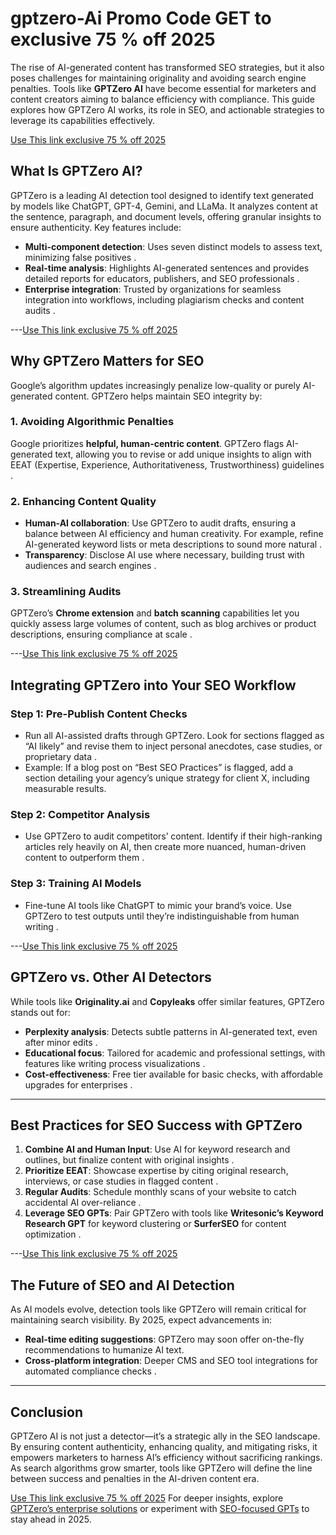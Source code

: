 # gptzero-Ai Promo Code GET to exclusive 75 % off 2025

The rise of AI-generated content has transformed SEO strategies, but it also poses challenges for maintaining originality and avoiding search engine penalties. Tools like **GPTZero AI** have become essential for marketers and content creators aiming to balance efficiency with compliance. This guide explores how GPTZero AI works, its role in SEO, and actionable strategies to leverage its capabilities effectively.  

[Use This link exclusive 75 % off 2025](https://gptzero.me/?via=amir-sohail)

## What Is GPTZero AI?  
GPTZero is a leading AI detection tool designed to identify text generated by models like ChatGPT, GPT-4, Gemini, and LLaMa. It analyzes content at the sentence, paragraph, and document levels, offering granular insights to ensure authenticity. Key features include:  
- **Multi-component detection**: Uses seven distinct models to assess text, minimizing false positives .  
- **Real-time analysis**: Highlights AI-generated sentences and provides detailed reports for educators, publishers, and SEO professionals .  
- **Enterprise integration**: Trusted by organizations for seamless integration into workflows, including plagiarism checks and content audits .  

---[Use This link exclusive 75 % off 2025](https://gptzero.me/?via=amir-sohail)

## Why GPTZero Matters for SEO  
Google’s algorithm updates increasingly penalize low-quality or purely AI-generated content. GPTZero helps maintain SEO integrity by:  

### 1. **Avoiding Algorithmic Penalties**  
Google prioritizes **helpful, human-centric content**. GPTZero flags AI-generated text, allowing you to revise or add unique insights to align with EEAT (Expertise, Experience, Authoritativeness, Trustworthiness) guidelines .  

### 2. **Enhancing Content Quality**  
- **Human-AI collaboration**: Use GPTZero to audit drafts, ensuring a balance between AI efficiency and human creativity. For example, refine AI-generated keyword lists or meta descriptions to sound more natural .  
- **Transparency**: Disclose AI use where necessary, building trust with audiences and search engines .  

### 3. **Streamlining Audits**  
GPTZero’s **Chrome extension** and **batch scanning** capabilities let you quickly assess large volumes of content, such as blog archives or product descriptions, ensuring compliance at scale .  

---[Use This link exclusive 75 % off 2025](https://gptzero.me/?via=amir-sohail)

## Integrating GPTZero into Your SEO Workflow  
### Step 1: Pre-Publish Content Checks  
- Run all AI-assisted drafts through GPTZero. Look for sections flagged as “AI likely” and revise them to inject personal anecdotes, case studies, or proprietary data .  
- Example: If a blog post on “Best SEO Practices” is flagged, add a section detailing your agency’s unique strategy for client X, including measurable results.  

### Step 2: Competitor Analysis  
- Use GPTZero to audit competitors’ content. Identify if their high-ranking articles rely heavily on AI, then create more nuanced, human-driven content to outperform them .  

### Step 3: Training AI Models  
- Fine-tune AI tools like ChatGPT to mimic your brand’s voice. Use GPTZero to test outputs until they’re indistinguishable from human writing .  

---[Use This link exclusive 75 % off 2025](https://gptzero.me/?via=amir-sohail)

## GPTZero vs. Other AI Detectors  
While tools like **Originality.ai** and **Copyleaks** offer similar features, GPTZero stands out for:  
- **Perplexity analysis**: Detects subtle patterns in AI-generated text, even after minor edits .  
- **Educational focus**: Tailored for academic and professional settings, with features like writing process visualizations .  
- **Cost-effectiveness**: Free tier available for basic checks, with affordable upgrades for enterprises .  

---

## Best Practices for SEO Success with GPTZero  
1. **Combine AI and Human Input**: Use AI for keyword research and outlines, but finalize content with original insights .  
2. **Prioritize EEAT**: Showcase expertise by citing original research, interviews, or case studies in flagged content .  
3. **Regular Audits**: Schedule monthly scans of your website to catch accidental AI over-reliance .  
4. **Leverage SEO GPTs**: Pair GPTZero with tools like **Writesonic’s Keyword Research GPT** for keyword clustering or **SurferSEO** for content optimization .  

---[Use This link exclusive 75 % off 2025](https://gptzero.me/?via=amir-sohail)

## The Future of SEO and AI Detection  
As AI models evolve, detection tools like GPTZero will remain critical for maintaining search visibility. By 2025, expect advancements in:  
- **Real-time editing suggestions**: GPTZero may soon offer on-the-fly recommendations to humanize AI text.  
- **Cross-platform integration**: Deeper CMS and SEO tool integrations for automated compliance checks .  

---

## Conclusion  
GPTZero AI is not just a detector—it’s a strategic ally in the SEO landscape. By ensuring content authenticity, enhancing quality, and mitigating risks, it empowers marketers to harness AI’s efficiency without sacrificing rankings. As search algorithms grow smarter, tools like GPTZero will define the line between success and penalties in the AI-driven content era.  

[Use This link exclusive 75 % off 2025](https://gptzero.me/?via=amir-sohail)
For deeper insights, explore [GPTZero’s enterprise solutions](https://gptzero.me/) or experiment with [SEO-focused GPTs](https://writesonic.com/blog/seo-gpts) to stay ahead in 2025.
